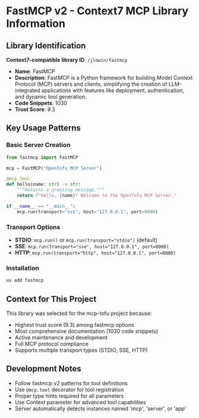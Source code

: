 # FastMCP v2 - Context7 MCP Library Information

## Library Identification

**Context7-compatible library ID**: `/jlowin/fastmcp`

- **Name**: FastMCP
- **Description**: FastMCP is a Python framework for building Model Context Protocol (MCP) servers and clients, simplifying the creation of LLM-integrated applications with features like deployment, authentication, and dynamic tool generation.
- **Code Snippets**: 1030
- **Trust Score**: 9.3

## Key Usage Patterns

### Basic Server Creation

```python
from fastmcp import FastMCP

mcp = FastMCP("OpenTofu MCP Server")

@mcp.tool
def hello(name: str) -> str:
    """Returns a greeting message."""
    return f"Hello, {name}! Welcome to the OpenTofu MCP Server."

if __name__ == "__main__":
    mcp.run(transport="sse", host="127.0.0.1", port=8000)
```

### Transport Options

- **STDIO**: `mcp.run()` or `mcp.run(transport="stdio")` (default)
- **SSE**: `mcp.run(transport="sse", host="127.0.0.1", port=8000)`
- **HTTP**: `mcp.run(transport="http", host="127.0.0.1", port=8000)`

### Installation

```bash
uv add fastmcp
```

## Context for This Project

This library was selected for the mcp-tofu project because:

- Highest trust score (9.3) among fastmcp options
- Most comprehensive documentation (1030 code snippets)
- Active maintenance and development
- Full MCP protocol compliance
- Supports multiple transport types (STDIO, SSE, HTTP)

## Development Notes

- Follow fastmcp v2 patterns for tool definitions
- Use `@mcp.tool` decorator for tool registration
- Proper type hints required for all parameters
- Use Context parameter for advanced tool capabilities
- Server automatically detects instances named 'mcp', 'server', or 'app'
